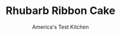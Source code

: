 ---
layout: ../../layouts/MarkdownPostLayout.astro
title: Rhubarb Ribbon Cake
author: America's Test Kitchen
pubDate: 2023-03-15
description: "To make the most of rhubarbs unique ruby hues, we use shaved ribbons to create a lacquered look."
image_url: https://res.cloudinary.com/hksqkdlah/image/upload/ar_1:1,c_fill,dpr_2.0,f_auto,fl_lossy.progressive.strip_profile,g_faces:auto,q_auto:low,w_344/40182_sfs-gac-rhubarb-fool-cake-17
tags: ["Desserts or Baked Goods","Fruit","Cakes","Cookbook Collection"]
calories: 9506
protein: 4
carbohydrates: 97
fats: 
fiber: 1
ingredients: ["1 1/2 pounds, fresh rhubarb, trimmed","1 cup (7 ounces), granulated sugar","2 cups (8 ounces), cake flour","1 1/2 cups (10 1/2 ounces), granulated sugar","1 teaspoon, baking powder","1/4 teaspoon, baking soda","3/4 teaspoon, salt","3/4 cup, buttermilk","5 , large egg yolks plus 3 large egg whites","8 tablespoons, unsalted butter, melted and cooled","3 tablespoons, vegetable oil","1 1/2 teaspoons, vanilla extract","1/8 teaspoon, cream of tartar","1 pound (4 sticks), unsalted butter, cut into 32 pieces and softened","1/2 teaspoon, salt","4 cups (1 pound), confectioners' sugar"]
serves: 12
time: "2 hours, plus 2¼ hours cooling"
instructions: ["Adjust oven rack to middle position and heat oven to 350 degrees. Grease three 8-inch round cake pans, line with parchment paper, grease parchment, and flour pans.","FOR THE RHUBARB: Using vegetable peeler, peel 1 ribbon from each side of each rhubarb stalk. Toss ribbons and ¼ cup sugar together in bowl. Slice remaining peeled rhubarb thin (you should have 4 cups) and toss with ¼ cup sugar in second bowl.","Arrange half of rhubarb ribbons in 1 prepared pan in neat single layer to cover entire pan bottom, cutting edges to fit. Arrange remaining ribbons over top, perpendicular to first ribbon layer, cutting edges to fit. Arrange 1 cup sliced rhubarb in even layer in each of remaining 2 pans.","Combine remaining 2 cups sliced rhubarb and remaining ½ cup sugar in medium saucepan and bring to boil over medium-high heat. Cook until tender, about 2 minutes. Using immersion blender, process rhubarb mixture until smooth, about 30 seconds; let cool completely.","FOR THE CAKE: Whisk flour, 1¼ cups sugar, baking powder, baking soda, and salt together in large bowl. Whisk buttermilk, egg yolks, melted butter, oil, and vanilla together in separate bowl. Add buttermilk mixture to flour mixture and whisk until just combined.","Using stand mixer fitted with whisk attachment, whip egg whites and cream of tartar on medium-low speed until foamy, about 1 minute. Increase speed to medium-high and whip whites to soft, billowy mounds, about 1 minute. Gradually add remaining ¼ cup sugar and whip until glossy, stiff peaks form, 2 to 3 minutes.","Whisk one-third of whites into batter. Using rubber spatula, gently fold remaining whites into batter until no white streaks remain.","Distribute cake batter evenly among pans, smooth tops, and gently tap pans on counter to release air bubbles. Bake until tops are light golden and toothpick inserted in center comes out clean, 22 to 25 minutes, rotating pans halfway through baking. Let cakes cool in pans for 15 minutes. Remove cakes from pans, discard parchment, and let cakes cool completely on wire rack, about 2 hours.","FOR THE FROSTING: Using stand mixer fitted with whisk attachment, whip butter, salt, and cooled rhubarb mixture on medium-low speed until combined. Slowly add sugar and continue to mix until smooth, about 2 minutes longer. Increase speed to medium-high and whip frosting until light and fluffy, about 5 minutes.","Reserve cake with rhubarb ribbons for top layer. Place 1 cake layer, rhubarb side up, on cake plate and spread 1 cup frosting evenly over top, right to edge of cake. Repeat with second cake layer and 1 cup frosting. Top with ribbon cake. Frost sides of cake with thin layer of frosting, about ¾ cup. Using basketweave pastry tip, pipe remaining frosting in horizontal bands around sides of cake. Serve."]
nutrition: ["246 mg Potassium","115 mg Phosphorus","119 mg Calcium","1 mg Iron","13 mg Magnesium","353 mg Sodium","44 g Fat","1 mg Niacin (B3)","13 g Monounsaturated","2 g Polyunsaturated","4 mg Vitamin C","1 µg Vitamin D","179 mg Cholesterol","25 g Saturated","1 g Trans","1 g Fiber","26 µg Folic acid","25 µg Folate (food)","79 g Sugars","20 µg Vitamin K","89 g Water","97 g Carbs","70 µg Folate equivalent (total)","4 g Protein","2 mg Vitamin E","355 µg Vitamin A","792 kcal Energy","78 g Sugars, added","9506 calories"]
notes: "To highlight and display the unique red hue of the rhubarb, we use shaved ribbons to create a lacquered look on top of the cake, and a compote to make the frosting a pretty shade of light pink. We developed this recipe using Softasilk Cake Flour."
---